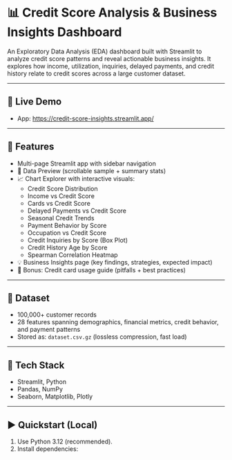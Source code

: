 # 📊 Credit Score Analysis & Business Insights Dashboard

An Exploratory Data Analysis (EDA) dashboard built with Streamlit to analyze credit score patterns and reveal actionable business insights. It explores how income, utilization, inquiries, delayed payments, and credit history relate to credit scores across a large customer dataset.

---

## 🔗 Live Demo
- App: https://credit-score-insights.streamlit.app/


---

## 🚀 Features
- Multi-page Streamlit app with sidebar navigation
- 📂 Data Preview (scrollable sample + summary stats)
- 📈 Chart Explorer with interactive visuals:
  - Credit Score Distribution
  - Income vs Credit Score
  - Cards vs Credit Score
  - Delayed Payments vs Credit Score
  - Seasonal Credit Trends
  - Payment Behavior by Score
  - Occupation vs Credit Score
  - Credit Inquiries by Score (Box Plot)
  - Credit History Age by Score
  - Spearman Correlation Heatmap
- 💡 Business Insights page (key findings, strategies, expected impact)
- 🎁 Bonus: Credit card usage guide (pitfalls + best practices)

---

## 📂 Dataset
- 100,000+ customer records
- 28 features spanning demographics, financial metrics, credit behavior, and payment patterns
- Stored as: `dataset.csv.gz` (lossless compression, fast load)

---

## 🧰 Tech Stack
- Streamlit, Python
- Pandas, NumPy
- Seaborn, Matplotlib, Plotly

---

## ▶️ Quickstart (Local)
1. Use Python 3.12 (recommended).
2. Install dependencies:


